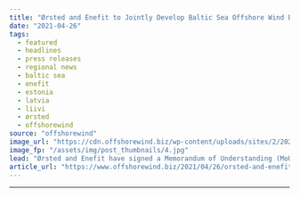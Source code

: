 ```yaml
---
title: "Ørsted and Enefit to Jointly Develop Baltic Sea Offshore Wind Projects"
date: "2021-04-26"
tags: 
  - featured
  - headlines
  - press releases
  - regional news
  - baltic sea
  - enefit
  - estonia
  - latvia
  - liivi
  - ørsted
  - offshorewind
source: "offshorewind"
image_url: "https://cdn.offshorewind.biz/wp-content/uploads/sites/2/2021/04/26090003/%C3%98rsted.jpg"
image_fp: "/assets/img/post_thumbnails/4.jpg"
lead: "Ørsted and Enefit have signed a Memorandum of Understanding (MoU) to together develop large-scale"
article_url: "https://www.offshorewind.biz/2021/04/26/orsted-and-enefit-to-jointly-develop-baltic-sea-offshore-wind-projects/"
---
```


---
